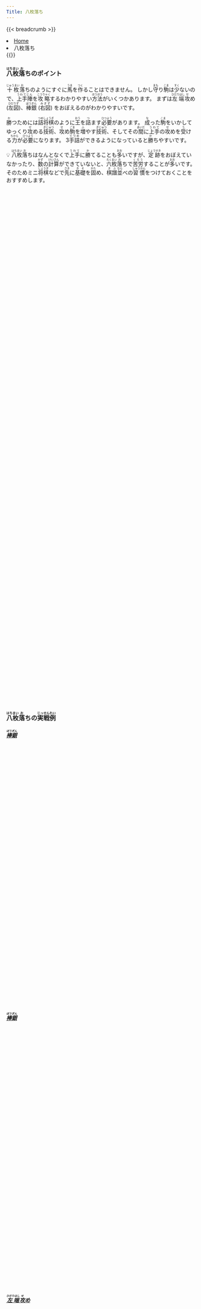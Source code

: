 ```yaml
---
Title: 八枚落ち
---
```

{{< breadcrumb >}}
  <li class="breadcrumb-item"><a href="/shogi-beginners/">Home</a></li>
  <li class="breadcrumb-item active" aria-current="page">八枚落ち</li>
{{</ breadcrumb >}}
<div class="row pt-3">
  <div class="col-lg-6">
    <h3><ruby>八枚<rt>はちまい</rt></ruby><ruby>落<rt>お</rt></ruby>ちのポイント</h3>
    <p><ruby>十枚<rt>じゅうまい</rt></ruby><ruby>落<rt>お</rt></ruby
      >ちのようにすぐに<ruby>馬<rt>うま</rt></ruby>を<ruby>作<rt>つく</rt></ruby>ることはできません。
      しかし<ruby>守<rt>まも</rt></ruby>り<ruby>駒<rt>こま</rt></ruby>は<ruby>少<rt>すく</rt></ruby
      >ないので、<ruby>上手陣<rt>うわてじん</rt></ruby>を<ruby>攻略<rt>こうりゃく</rt></ruby
      >するわかりやすい<ruby>方法<rt>ほうほう</rt></ruby>がいくつかあります。
      まずは<ruby>左端<rt>ひだりはし</rt></ruby><ruby>攻<rt>せ</rt></ruby
      >め (<ruby>左図<rt>ひだりず</rt></ruby>)、<ruby>棒銀<rt>ぼうぎん</rt></ruby
      > (<ruby>右図<rt>みぎず</rt></ruby>) をおぼえるのがわかりやすいです。</p>
    <p><ruby>勝<rt>か</rt></ruby>つためには<ruby>詰将棋<rt>つめしょうぎ</rt></ruby
      >のように<ruby>王<rt>おう</rt></ruby>を<ruby>詰<rt>つ</rt></ruby
      >ます<ruby>必要<rt>ひつよう</rt></ruby>があります。
      <ruby>成<rt>な</rt></ruby>った<ruby>駒<rt>こま</rt></ruby
      >をいかしてゆっくり<ruby>攻<rt>せ</rt></ruby>める<ruby>技術<rt>ぎじゅつ</rt></ruby
      >、<ruby>攻<rt>せ</rt></ruby>め<ruby>駒<rt>ごま</rt></ruby>を<ruby>増<rt>ふ</rt></ruby
      >やす<ruby>技術<rt>ぎじゅつ</rt></ruby>、そしてその<ruby>間<rt>あいだ</rt></ruby
      >に<ruby>上手<rt>うわて</rt></ruby>の<ruby>攻<rt>せ</rt></ruby
      >めを<ruby>受<rt>う</rt></ruby>ける<ruby>力<rt>ちから</rt></ruby
      >が<ruby>必要<rt>ひつよう</rt></ruby>になります。
      3<ruby>手詰<rt>てづめ</rt></ruby>ができるようになっていると<ruby>勝<rt>か</rt></ruby>ちやすいです。</p>
    <p>💡 <ruby>八枚<rt>はちまい</rt></ruby><ruby>落<rt>お</rt></ruby
      >ちはなんとなくで<ruby>上手<rt>うわて</rt></ruby>に<ruby>勝<rt>か</rt></ruby
      >てることも<ruby>多<rt>おお</rt></ruby>いですが、<ruby>定跡<rt>じょうせき</rt></ruby
      >をおぼえていなかったり、<ruby>数<rt>かず</rt></ruby>の<ruby>計算<rt>けいさん</rt></ruby
      >ができていないと、<ruby>六枚<rt>ろくまい</rt></ruby><ruby>落<rt>お</rt></ruby
      >ちで<ruby>苦労<rt>くろう</rt></ruby>することが<ruby>多<rt>おお</rt></ruby
      >いです。そのためミニ<ruby>将棋<rt>しょうぎ</rt></ruby>などで<ruby>先<rt>さき</rt></ruby
      >に<ruby>基礎<rt>きそ</rt></ruby>を<ruby>固<rt>かた</rt></ruby
      >め、<ruby>棋譜<rt>きふ</rt></ruby><ruby>並<rt>なら</rt></ruby
      >べの<ruby>習慣<rt>しゅうかん</rt></ruby>をつけておくことをおすすめします。
      </p>
  </div>
  <div class="col">
    <div class="col p-1" tabindex="-1">
      <script id="summary2-kif" type="kif">
上手：上手
下手：下手
上手の持駒：なし
  ９ ８ ７ ６ ５ ４ ３ ２ １
+---------------------------+
| ・ ・ ・ ・ ・ ・ ・ ・ ・|一
| ・v金 ・ ・v玉 ・ ・v金 ・|二
|v歩v歩v歩 ・v歩v歩v歩v歩v歩|三
| 歩 ・ ・ ・ ・ ・ ・ ・ ・|四
| ・ ・ ・v歩 ・ ・ ・ ・ ・|五
| ・ ・ 歩 ・ 歩 ・ ・ ・ ・|六
| ・ 歩 ・ 歩 角 歩 歩 歩 歩|七
| ・ ・ ・ ・ ・ ・ ・ 飛 ・|八
| 香 桂 銀 金 玉 金 銀 桂 香|九
+---------------------------+
下手の持駒：なし
手数＝14  ▲９四歩  まで
      </script>
      <svg id="summary2" xmlns="http://www.w3.org/2000/svg" viewBox="0,0,400,540"></svg>
    </div>
  </div>
  <div class="col">
    <div class="col p-1" tabindex="-1">
      <script id="summary1-kif" type="kif">
上手：上手
下手：下手
上手の持駒：なし
  ９ ８ ７ ６ ５ ４ ３ ２ １
+---------------------------+
| ・ ・ ・ ・ ・ ・ ・ ・ ・|一
| ・ ・ ・ ・ ・ ・v金 ・ ・|二
|v歩v歩v金v玉v歩v歩v歩v歩v歩|三
| ・ ・v歩 ・ ・ ・ ・ 歩 ・|四
| ・ ・ ・v歩 ・ ・ 銀 ・ ・|五
| ・ ・ 歩 ・ ・ ・ ・ ・ ・|六
| 歩 歩 ・ 歩 歩 歩 歩 ・ 歩|七
| ・ 角 ・ ・ ・ ・ ・ 飛 ・|八
| 香 桂 銀 金 玉 金 ・ 桂 香|九
+---------------------------+
下手の持駒：なし
手数＝16  ▲２四歩  まで
      </script>
      <svg id="summary1" xmlns="http://www.w3.org/2000/svg" viewBox="0,0,400,540"></svg>
    </div>
  </div>
</div>
<div>
  <h3 class="pt-4"><ruby>八枚<rt>はちまい</rt></ruby><ruby>落<rt>お</rt></ruby>ちの<ruby>実戦例<rt>じっせんれい</rt></ruby></h3>
  <div class="row">
    <div class="col-md">
      <div class="row pb-3">
        <div class="col pb-3">
          <a href="/shogi-beginners/8mai/example1/">
            <h5><ruby>棒銀<rt>ぼうぎん</rt></ruby></h5>
            <script id="example1-kif" type="kif">
上手：上手
上手の持駒：なし
  ９ ８ ７ ６ ５ ４ ３ ２ １
+---------------------------+
| ・ ・ ・ ・ ・ ・ ・ ・ ・|一
| ・v金 ・ ・ ・ ・v金 ・ ・|二
|v歩v玉v歩v歩v歩v歩v歩v歩v歩|三
| ・v歩 ・ ・ ・ ・ ・ 歩 ・|四
| ・ ・ ・ ・ ・ ・ 銀 ・ ・|五
| ・ ・ 歩 ・ ・ ・ ・ ・ ・|六
| 歩 歩 ・ 歩 歩 歩 歩 ・ 歩|七
| ・ 角 ・ ・ ・ ・ ・ 飛 ・|八
| 香 桂 銀 金 玉 金 ・ 桂 香|九
+---------------------------+
下手：下手
下手の持駒：なし
手数＝16  ▲２四歩  まで
            </script>
            <svg id="example1" xmlns="http://www.w3.org/2000/svg" viewBox="0,0,400,540"></svg>
          </a>
	</div>
        <div class="col pb-3">
          <a href="/shogi-beginners/8mai/example2/">
            <h5><ruby>棒銀<rt>ぼうぎん</rt></ruby></h5>
            <script id="example2-kif" type="kif">
上手：上手
上手の持駒：なし
  ９ ８ ７ ６ ５ ４ ３ ２ １
+---------------------------+
| ・ ・ ・ ・ ・ ・ ・ ・ ・|一
| ・ ・ ・ ・ ・ ・v金v玉 ・|二
|v歩v歩v歩v金v歩v歩v歩v歩v歩|三
| ・ ・ ・ ・ ・ ・ ・ ・ ・|四
| ・ ・ ・v歩 ・ ・ 銀 歩 ・|五
| ・ ・ 歩 ・ ・ ・ ・ ・ ・|六
| 歩 歩 ・ 歩 歩 歩 歩 ・ 歩|七
| ・ 角 ・ ・ ・ ・ ・ 飛 ・|八
| 香 桂 銀 金 玉 金 ・ 桂 香|九
+---------------------------+
下手：下手
下手の持駒：なし
手数＝15  △２二玉  まで
            </script>
            <svg id="example2" xmlns="http://www.w3.org/2000/svg" viewBox="0,0,400,540"></svg>
          </a>
        </div>
      </div>
    </div>
    <div class="col-sm">
      <div class="row pb-3">
        <div class="col pb-3">
          <a href="/shogi-beginners/8mai/example3/">
            <h5><ruby>左端<rt>ひだりはし</rt></ruby><ruby>攻<rt>せ</rt></ruby>め</h5>
            <script id="example3-kif" type="kif">
上手：上手
上手の持駒：歩　
  ９ ８ ７ ６ ５ ４ ３ ２ １
+---------------------------+
| ・ ・ ・ ・ ・ ・ ・ ・ ・|一
| ・ ・v金 ・ ・v玉 ・v金 ・|二
| ・v歩v歩 ・v歩v歩v歩v歩v歩|三
| 香 ・ ・ ・ ・ ・ ・ ・ ・|四
| ・ ・ ・v歩 ・ ・ ・ ・ ・|五
| ・ ・ 歩 ・ 歩 ・ ・ ・ ・|六
| ・ 歩 ・ 歩 角 歩 歩 歩 歩|七
| 飛 ・ ・ ・ ・ ・ ・ ・ ・|八
| ・ 桂 銀 金 玉 金 銀 桂 香|九
+---------------------------+
下手：下手
下手の持駒：歩　
手数＝18  ▲９八飛  まで
            </script>
            <svg id="example3" xmlns="http://www.w3.org/2000/svg" viewBox="0,0,400,540"></svg>
          </a>
        </div>
        <div class="col pb-3">
          <a href="/shogi-beginners/8mai/example4/">
            <h5><ruby>左端<rt>ひだりはし</rt></ruby><ruby>攻<rt>せ</rt></ruby>め</h5>
            <script id="example4-kif" type="kif">
上手：上手
上手の持駒：なし
  ９ ８ ７ ６ ５ ４ ３ ２ １
+---------------------------+
| ・ ・ ・ ・ ・ ・ ・ ・ ・|一
| ・ ・ ・ ・ ・v玉v金 ・ ・|二
| ・v金v歩v歩v歩v歩v歩v歩v歩|三
|v歩 ・ ・ ・ ・ ・ ・ ・ ・|四
| ・ 歩 ・ ・ ・ ・ ・ ・ ・|五
| ・ ・ 歩 角 ・ ・ ・ ・ ・|六
| 歩 ・ ・ 歩 歩 歩 歩 歩 歩|七
| ・ ・ ・ ・ ・ ・ ・ 飛 ・|八
| 香 桂 銀 金 玉 金 銀 桂 香|九
+---------------------------+
下手：下手
下手の持駒：歩　
手数＝12  ▲８五歩  まで
            </script>
            <svg id="example4" xmlns="http://www.w3.org/2000/svg" viewBox="0,0,400,540"></svg>
          </a>
        </div>
      </div>
    </div>
  </div>
  <div class="row">
    <div class="col-sm">
      <div class="row">
        <div class="col pb-3">
          <a href="/shogi-beginners/8mai/example5/">
            <h5><ruby>右端<rt>みぎはし</rt></ruby><ruby>攻<rt>せ</rt></ruby>め</h5>
            <script id="example5-kif" type="kif">
上手：上手
上手の持駒：なし
  ９ ８ ７ ６ ５ ４ ３ ２ １
+---------------------------+
| ・ ・ ・ ・ ・ ・ ・ ・ ・|一
| ・ ・v金 ・ ・v玉 ・ ・ ・|二
|v歩v歩v歩v歩v歩v歩v歩v金v歩|三
| ・ ・ ・ ・ ・ ・ ・v歩 ・|四
| ・ ・ ・ ・ ・ ・ ・ ・ 歩|五
| ・ ・ 歩 ・ ・ ・ ・ ・ ・|六
| 歩 歩 ・ 歩 歩 歩 歩 歩 香|七
| ・ 角 ・ ・ ・ ・ ・ ・ 飛|八
| 香 桂 銀 金 玉 金 銀 桂 ・|九
+---------------------------+
下手：下手
下手の持駒：なし
手数＝10  ▲１八飛  まで
            </script>
            <svg id="example5" xmlns="http://www.w3.org/2000/svg" viewBox="0,0,400,540"></svg>
          </a>
	</div>
        <div class="col pb-3">
          <a href="/shogi-beginners/8mai/example6/">
            <h5><ruby>空中<rt>くうちゅう</rt></ruby><ruby>戦<rt>せん</rt></ruby></h5>
            <script id="example6-kif" type="kif">
上手：上手
上手の持駒：なし
  ９ ８ ７ ６ ５ ４ ３ ２ １
+---------------------------+
| ・ ・ ・ ・ ・ ・ ・ ・ ・|一
| ・v金 ・ ・v玉 ・v金 ・ ・|二
|v歩v歩v歩 ・v歩v歩v歩v歩v歩|三
| ・ ・ ・v歩 ・ ・ ・ 歩 ・|四
| ・ ・ ・ ・ ・ ・ ・ ・ ・|五
| ・ ・ 歩 角 ・ ・ ・ ・ ・|六
| 歩 歩 ・ 歩 歩 歩 歩 ・ 歩|七
| ・ ・ ・ ・ ・ ・ ・ 飛 ・|八
| 香 桂 銀 金 玉 金 銀 桂 香|九
+---------------------------+
下手：下手
下手の持駒：なし
手数＝10  ▲２四歩  まで
            </script>
            <svg id="example6" xmlns="http://www.w3.org/2000/svg" viewBox="0,0,400,540"></svg>
          </a>
        </div>
      </div>
    </div>
    <div class="col-md">
      <div class="row">
        <div class="col pb-3">
          <a href="/shogi-beginners/8mai/example7/">
            <h5><ruby>左右<rt>さゆう</rt></ruby><ruby>攻<rt>せ</rt></ruby>め</h5>
            <script id="example7-kif" type="kif">
上手：上手
上手の持駒：なし
  ９ ８ ７ ６ ５ ４ ３ ２ １
+---------------------------+
| ・ ・ ・ ・ ・ ・ ・ ・ ・|一
| ・ ・ ・ ・ ・v玉v金 ・ ・|二
|v歩v金v歩v歩v歩v歩v歩v歩v歩|三
| ・ ・ ・ ・ ・ ・ ・ ・ ・|四
| ・ ・ ・ ・ ・ ・ ・ ・ ・|五
| ・ ・ 歩 角 ・ ・ ・ 歩 ・|六
| 歩 歩 ・ 歩 歩 歩 歩 ・ 歩|七
| ・ ・ ・ ・ ・ ・ ・ 飛 ・|八
| 香 桂 銀 金 玉 金 銀 桂 香|九
+---------------------------+
下手：下手
下手の持駒：歩　
手数＝10  ▲２六歩  まで
            </script>
            <svg id="example7" xmlns="http://www.w3.org/2000/svg" viewBox="0,0,400,540"></svg>
          </a>
        </div>
        <div class="col m-auto pb-3">
          <img class="img-fluid" src="/shogi-beginners/img/cat73.webp">
        </div>
      </div>
    </div>
  </div>
</div>
<div class="pt-4">
  <h3><ruby>詰将棋<rt>つめしょうぎ</rt></ruby>のおすすめ<ruby>書籍<rt>しょせき</rt></ruby></h3>
  <p>3<ruby>手詰<rt>てづめ</rt></ruby>の<ruby>練習<rt>れんしゅう</rt></ruby>をおすすめします。
    1<ruby>手詰<rt>てづめ</rt></ruby>は<ruby>解<rt>と</rt></ruby
    >けるのに3<ruby>手詰<rt>てづめ</rt></ruby>が<ruby>解<rt>と</rt></ruby
    >けなくなる<ruby>子<rt>こ</rt></ruby>は、
    <a target="_blank" href="https://www.amazon.co.jp/gp/product/4839971382/ref=as_li_tl?ie=UTF8&camp=247&creative=1211&creativeASIN=4839971382&linkCode=as2&tag=manbossocialt-22&linkId=4d574f3bcb2aad3a4422743fe932c5eb">2手詰  ~相手の手を読む新感覚トレーニング~ (マイナビ将棋文庫)</a><img src="//ir-jp.amazon-adsystem.com/e/ir?t=manbossocialt-22&l=am2&o=9&a=4839971382" width="1" height="1" border="0" alt="" style="border:none !important; margin:0px !important;" />
    を<ruby>使<rt>つか</rt></ruby>った<ruby>練習<rt>れんしゅう</rt></ruby>をおすすめします。</p>
  <div class="text-center pt-3">
    <iframe loading="lazy" style="width:120px;height:240px;" marginwidth="0" marginheight="0" scrolling="no" frameborder="0" src="https://rcm-fe.amazon-adsystem.com/e/cm?ref=qf_sp_asin_til&t=manbossocialt-22&m=amazon&o=9&p=8&l=as1&IS1=1&detail=1&asins=4839971382&linkId=8cb544aaa21b185260e5fe8432359977&bc1=ffffff&amp;lt1=_top&fc1=333333&lc1=0066c0&bg1=ffffff&f=ifr"></iframe>
    <iframe loading="lazy" style="width:120px;height:240px;" marginwidth="0" marginheight="0" scrolling="no" frameborder="0" src="https://rcm-fe.amazon-adsystem.com/e/cm?ref=qf_sp_asin_til&t=manbossocialt-22&m=amazon&o=9&p=8&l=as1&IS1=1&detail=1&asins=4861370329&linkId=6bae5edf8fa339f4999b0324e530832b&bc1=ffffff&amp;lt1=_top&fc1=333333&lc1=0066c0&bg1=ffffff&f=ifr"></iframe>
    <iframe loading="lazy" style="width:120px;height:240px;" marginwidth="0" marginheight="0" scrolling="no" frameborder="0" src="https://rcm-fe.amazon-adsystem.com/e/cm?ref=qf_sp_asin_til&t=manbossocialt-22&m=amazon&o=9&p=8&l=as1&IS1=1&detail=1&asins=486137040X&linkId=b97644d49df161cd67c8d9c4724946a9&bc1=ffffff&amp;lt1=_top&fc1=333333&lc1=0066c0&bg1=ffffff&f=ifr"></iframe>
    <iframe loading="lazy" style="width:120px;height:240px;" marginwidth="0" marginheight="0" scrolling="no" frameborder="0" src="https://rcm-fe.amazon-adsystem.com/e/cm?ref=qf_sp_asin_til&t=manbossocialt-22&m=amazon&o=9&p=8&l=as1&IS1=1&detail=1&asins=B0197NZU82&linkId=309eee088191308d4ff50d44e3a46824&bc1=ffffff&amp;lt1=_top&fc1=333333&lc1=0066c0&bg1=ffffff&f=ifr"></iframe>
  </div>
</div>
<script src="/shogi-beginners/kifu-viewer.js"></script>
{{< script >}}
  ['summary1', 'summary2', 'example1', 'example2', 'example3', 'example4',
   'example5', 'example6', 'example7'].forEach(id => {
    new KifuViewer(document.getElementById(id), { buttons: 'none' })
      .loadString(document.getElementById(id + '-kif').textContent);
  });
{{< /script >}}

